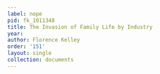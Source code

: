 ```yaml
---
label: nope
pid: fk_1011348
title: The Invasion of Family Life by Industry
year: 
author: Florence Kelley
order: '151'
layout: single
collection: documents
---
```

